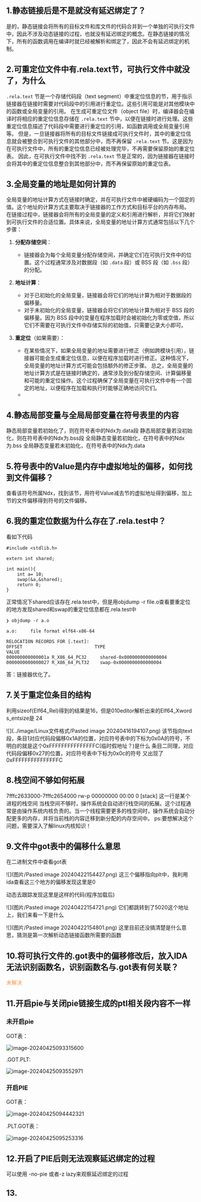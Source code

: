 ## 1.静态链接后是不是就没有延迟绑定了？

是的，静态链接会将所有的目标文件和库文件的代码合并到一个单独的可执行文件中，因此不涉及动态链接的过程，也就没有延迟绑定的概念。在静态链接的情况下，所有的函数调用在编译时就已经被解析和绑定了，因此不会有延迟绑定的机制。



## 2.可重定位文件中有.rela.text节，可执行文件中就没了，为什么

`.rela.text` 节是一个存储代码段（text segment）中重定位信息的节，用于指示链接器在链接时需要对代码段中的引用进行重定位。这些引用可能是对其他模块中的函数或全局变量的引用。
在生成可重定位文件（object file）时，编译器会在编译时将相应的重定位信息存储在 `.rela.text` 节中，以便在链接时进行处理。这些重定位信息描述了代码段中需要进行重定位的引用，如函数调用或全局变量引用等。
但是，一旦链接器将所有的目标文件链接成可执行文件时，其中的重定位信息就会被整合到可执行文件的其他部分中，而不再保留 `.rela.text` 节。这是因为在可执行文件中，所有的重定位信息已经被处理完毕，不再需要保留原始的重定位表。
因此，在可执行文件中找不到 `.rela.text` 节是正常的，因为链接器在链接时会将其中的重定位信息整合到其他部分中，而不再保留原始的重定位表。



## 3.全局变量的地址是如何计算的

全局变量的地址计算方式在链接时确定，并在可执行文件中被硬编码为一个固定的值。这个地址的计算方式主要取决于链接器的工作方式和目标平台的内存布局。
在链接过程中，链接器会将所有的全局变量的定义和引用进行解析，并将它们映射到可执行文件的合适位置。具体来说，全局变量的地址计算方式通常包括以下几个步骤：

1. **分配存储空间**：

    - 链接器会为每个全局变量分配存储空间，并确定它们在可执行文件中的位置。这个过程通常涉及对数据段（如 `.data` 段）或 BSS 段（如 `.bss` 段）的分配。

2. **地址计算**：
    - 对于已初始化的全局变量，链接器会将它们的地址计算为相对于数据段的偏移量。
    - 对于未初始化的全局变量，链接器会将它们的地址计算为相对于 BSS 段的偏移量。因为 BSS 段中的变量在程序加载时会被初始化为零或空值，所以它们不需要在可执行文件中存储实际的初始值，只需要记录大小即可。
  
3. **重定位**（如果需要）：
    - 在某些情况下，如果全局变量的地址需要进行修正（例如跨模块引用），链接器可能会生成重定位信息，以便在程序加载时进行修正。这种情况下，全局变量的地址计算方式可能会包括额外的修正步骤。
	总之，全局变量的地址计算方式是在链接时确定的，通常涉及到分配存储空间、计算偏移量和可能的重定位操作。这个过程确保了全局变量在可执行文件中有一个固定的地址，以便程序在加载和执行时能够正确地访问它们。
	- 

## 4.静态局部变量与全局局部变量在符号表里的内容

静态局部变量若初始化了，则在符号表中的Ndx为.data段
静态局部变量若没初始化，则在符号表中的Ndx为.bss段
全局静态变量若初始化，在符号表中的Ndx为.bss
全局静态变量若未初始化，在符号表中的Ndx为.data



## 5.符号表中的Value是内存中虚拟地址的偏移，如何找到文件偏移？

查看该符号所属Ndx，找到该节，用符号Value减去节的虚拟地址得到偏移，加上节的文件偏移得到符号的文件偏移。




## 6.我的重定位数据为什么存在了.rela.test中？

看如下代码

```cpp{.line-numbers}
#include <stdlib.h>

extern int shared;
  
int main(){
    int a= 10;
    swap(&a,&shared);  
    return 0;
}
```

正常情况下shared应该存在.rela.test中，但是用objdump -r file.o查看要重定位的地方发现shared和swap的重定位信息都在.rela.test中

```bash{.line-numbers}
❯ objdump -r a.o               

a.o:     file format elf64-x86-64             

RELOCATION RECORDS FOR [.text]:                                                                    
OFFSET                           TYPE                                 VALUE                                                                  
000000000000001a R_X86_64_PC32     shared-0x0000000000000004                                                  
0000000000000027 R_X86_64_PLT32    swap-0x0000000000000004   
```

答：链接器优化了。



## 7.关于重定位条目的结构

利用sizeof(Elf64_Rel)得到的结果是16，但是010editor解析出来的Elf64_Xword s_entsize是 24 

![](../image/Linux文件格式/Pasted image 20240416194107.png)
该节指向text段，条目1对应代码段偏移0x1A的位置，对应符号表中的下标为0x0A的符号，不明白的就是这个0xFFFFFFFFFFFFFFFC(临时假地址？)是什么
条目二同理，对应代码段偏移0x27的位置，对应符号表中下标为0x0c的符号
又出现了0xFFFFFFFFFFFFFFFC



## 8.栈空间不够如何拓展

7fffc2633000-7fffc2654000 rw-p 00000000 00:00 0 [stack] 这一行是某个进程的栈空间
当栈空间不够时，操作系统会自动进行栈空间的拓展。这个过程通常是由操作系统内核负责的。当一个线程需要更多的栈空间时，操作系统会自动分配更多的内存，并将当前栈的内容迁移到新分配的内存空间中。
ps:要想解决这个问题，需要深入了解linux内核知识！



## 9.文件中got表中的偏移什么意思

在二进制文件中查看got表

![](图片/Pasted image 20240422154427.png)
这三个偏移指向plt中，我利用ida查看这三个地方的偏移发现这里是0

动态去跟踪发现这里是这样的代码(程序加载后)

![](图片/Pasted image 20240422154721.png)
它们都跳转到了5020这个地址上，我们来看一下是什么

![](图片/Pasted image 20240422154801.png)
这里目前还没搞清楚是什么意思，猜测是第一次解析动态链接函数所需要的函数

## 10.将可执行文件的.got表中的偏移修改后，放入IDA无法识别函数名，识别函数名与.got表有何关联？

<font color="#f79646">未解决</font>



## 11.开启pie与关闭pie链接生成的ptl相关段内容不一样

### 未开启pie

GOT表：

![image-20240425093315600](../pwn2020/图片/image-20240425093315600.png)

.GOT.PLT:

![image-20240425093552971](../pwn2020/图片/image-20240425093552971.png)

### 开启PIE

GOT表：

![image-20240425094442321](../pwn2020/图片/image-20240425094442321.png)

.PLT.GOT表：

![image-20240425095253316](../pwn2020/图片/image-20240425095253316.png)

## 12.开启了PIE后则无法观察延迟绑定的过程

可以使用 -no-pie 或者-z lazy来观察延迟绑定的过程



## 13.
